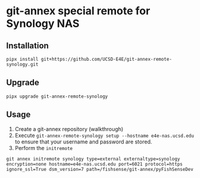 # git-annex special remote for Synology NAS

## Installation
```
pipx install git+https://github.com/UCSD-E4E/git-annex-remote-synology.git
```

## Upgrade
```
pipx upgrade git-annex-remote-synology
```

## Usage
1. Create a git-annex repository (walkthrough)
2. Execute `git-annex-remote-synology setup --hostname e4e-nas.ucsd.edu` to ensure that your username and password are stored.
3. Perform the `initremote`
```
git annex initremote synology type=external externaltype=synology encryption=none hostname=e4e-nas.ucsd.edu port=6021 protocol=https ignore_ssl=True dsm_version=7 path=/fishsense/git-annex/pyFishSenseDev
```